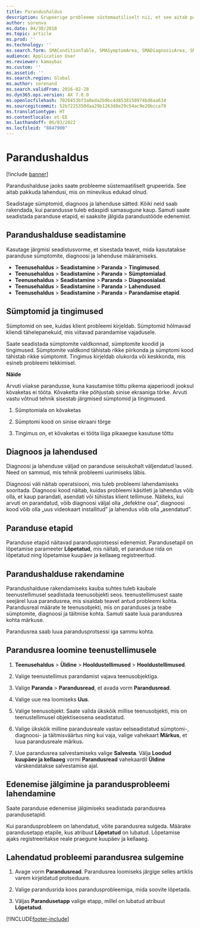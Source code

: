 ```yaml
---
title: Parandushaldus
description: Grupeerige probleeme süstemaatiliselt nii, et see aitab pakkuda lahendusi, mis on minevikus edukad olnud.
author: sorenva
ms.date: 04/30/2018
ms.topic: article
ms.prod: ''
ms.technology: ''
ms.search.form: SMAConditionTable, SMASymptomArea, SMADiagnosisArea, SMAResolutionTable, SMARepairStage
audience: Application User
ms.reviewer: kamaybac
ms.custom: ''
ms.assetid: ''
ms.search.region: Global
ms.author: sorenand
ms.search.validFrom: 2016-02-28
ms.dyn365.ops.version: AX 7.0.0
ms.openlocfilehash: 7026453bf3a0eda2b9bc4d8538150974bd6aa634
ms.sourcegitcommit: 52b7225350daa29b1263d8e29c54ac9e20bcca70
ms.translationtype: HT
ms.contentlocale: et-EE
ms.lasthandoff: 06/03/2022
ms.locfileid: "8847900"
---
```

# <a name="repair-management"></a>Parandushaldus       

[!include [banner](../includes/banner.md)]


Parandushalduse jaoks saate probleeme süstemaatiliselt grupeerida. See aitab pakkuda lahendusi, mis on minevikus edukad olnud.

Seadistage sümptomid, diagnoos ja lahenduse sätted. Kõiki neid saab rakendada, kui parandusse tuleb edaspidi samasugune kaup. Samuti saate seadistada paranduse etapid, ei saaksite jälgida parandustööde edenemist.

## <a name="setting-up-repair-management"></a>Parandushalduse seadistamine

Kasutage järgmisi seadistusvorme, et sisestada teavet, mida kasutatakse paranduse sümptomite, diagnoosi ja lahenduse määramiseks.

- **Teenusehaldus** \> **Seadistamine** \> **Paranda** \> **Tingimused**.
- **Teenusehaldus** \> **Seadistamine** \> **Paranda** \> **Sümptomialad**.
-  **Teenusehaldus** \> **Seadistamine** \> **Paranda** \> **Diagnoosialad**.
- **Teenusehaldus** \> **Seadistamine** \> **Paranda** \> **Lahendused**.
- **Teenusehaldus** \> **Seadistamine** \> **Paranda** \> **Parandamise etapid**.

## <a name="symptoms-and-conditions"></a>Sümptomid ja tingimused

Sümptomid on see, kuidas klient probleemi kirjeldab. Sümptomid hõlmavad kliendi tähelepanekuid, mis viitavad parandamise vajadusele.

Saate seadistada sümptomite valdkonnad, sümptomite koodid ja tingimused. Sümptomite valdkond tähistab rikke piirkonda ja sümptomi kood tähistab rikke sümptomit. Tingimus kirjeldab olukorda või keskkonda, mis esineb probleemi tekkimisel.

**Näide**

Arvuti viiakse parandusse, kuna kasutamise tõttu pikema ajaperioodi jooksul kõvaketas ei tööta. Kõvaketta rike põhjustab sinise ekraaniga tõrke. Arvuti vastu võtnud tehnik sisestab järgmised sümptomid ja tingimused.

1.  Sümptomiala on kõvaketas

2.  Sümptomi kood on sinise ekraani tõrge

3.  Tingimus on, et kõvaketas ei tööta liiga pikaaegse kasutuse tõttu

## <a name="diagnosis-and-resolutions"></a>Diagnoos ja lahendused

Diagnoosi ja lahenduse väljad on paranduse seisukohalt väljendatud laused. Need on sammud, mis tehnik probleemi uurimiseks läbis.

Diagnoosi väli näitab operatsiooni, mis tuleb probleemi lahendamiseks sooritada. Diagnoosi kood näitab, kuidas probleemi käsitleti ja lahendus võib olla, et kaup parandati, asendati või tühistas klient tellimuse. Näiteks, kui arvuti on parandatud, võib diagnoosi väljal olla „defektne osa”, diagnoosi kood võib olla „uus videokaart installitud” ja lahendus võib olla „asendatud”.

## <a name="repair-stages"></a>Paranduse etapid

Paranduse etapid näitavad parandusprotsessi edenemist. Parandusetapil on lõpetamise parameeter **Lõpetatud**, mis näitab, et paranduse rida on lõpetatud ning lõpetamise kuupäev ja kellaaeg registreeritud.

## <a name="applying-repair-management"></a>Parandushalduse rakendamine

Parandushalduse rakendamiseks kauba suhtes tuleb kaubale teenustellimusel seadistada teenusobjekti seos. teenustellimusest saate seejärel luua parandusrea, mis sisaldab teavet antud probleemi kohta. Parandusreal määrate te teenusobjekti, mis on paranduses ja teabe sümptomite, diagnoosi ja täitmise kohta. Samuti saate luua parandusrea kohta märkuse.

Parandusrea saab luua parandusprotsessi iga sammu kohta.

## <a name="create-a-repair-line-on-a-service-order"></a>Parandusrea loomine teenustellimusele

1.  **Teenusehaldus** \> **Üldine** \> **Hooldustellimused** \> **Hooldustellimused**.

2.  Valige teenustellimus parandamist vajava teenusobjektiga.

3.  Valige **Paranda** \> **Parandusread**, et avada vorm **Parandusread**.

4.  Valige uue rea loomiseks **Uus**.

5.  Valige teenusobjekt. Saate valida ükskõik millise teenusobjekti, mis on teenustellimusel objektiseosena seadistatud.

6.  Valige ükskõik milline parandusreale vastav eelseadistatud sümptomi-, diagnoosi- ja täitmisväärtus ning kui vaja, valige vahekaart **Märkus**, et luua parandusreale märkus.

7.  Uue parandusrea salvestamiseks valige **Salvesta**. Välja **Loodud kuupäev ja kellaaeg** vormi **Parandusread** vahekaardil **Üldine** värskendatakse salvestamise ajal.

## <a name="tracking-progress-and-resolving-a-repair-issue"></a>Edenemise jälgimine ja parandusprobleemi lahendamine

Saate paranduse edenemise jälgimiseks seadistada parandusrea parandusetapid.

Kui parandusprobleem on lahendatud, võite parandusrea sulgeda. Määrake parandusetapp etapile, kus atribuut **Lõpetatud** on lubatud. Lõpetamise ajaks registreeritakse reale praegune kuupäev ja kellaaeg.

## <a name="close-a-repair-line-for-a-resolved-issue"></a>Lahendatud probleemi parandusrea sulgemine

1.  Avage vorm **Parandusread**. Parandusrea loomiseks järgige selles artiklis varem kirjeldatud protseduure.

2.  Valige parandusrida koos parandusprobleemiga, mida soovite lõpetada.

3.  Väljas **Parandusetapp** valige etapp, millel on lubatud atribuut **Lõpetatud**.

  




[!INCLUDE[footer-include](../../includes/footer-banner.md)]